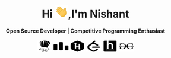 <h1 style = font-size: "50px" align="center"> Hi <img src="https://raw.githubusercontent.com/ABSphreak/ABSphreak/master/gifs/Hi.gif" width="35px">,I'm Nishant</h1>
<h4 align="center">Open Source Developer | Competitive Programming Enthusiast</h4>
<p align="center">
<a href="https://www.codechef.com/users/garudaa" target="blank"><img align="center" src="https://github.com/nishantkantojha/CompetitiveProgramming/blob/main/ignore/Icons/codechef.svg" alt="garudaa" height="30" width="40" /></a>
<a href="https://codeforces.com/profile/_teraBaap" target="blank"><img align="center" src="https://github.com/nishantkantojha/CompetitiveProgramming/blob/main/ignore/Icons/codeforces.svg" alt="garudaa" height="30" width="40" /></a>
<a href="https://www.hackerrank.com/garudaa" target="blank"><img align="center" src="https://github.com/nishantkantojha/CompetitiveProgramming/blob/main/ignore/Icons/hackerrank.svg" alt="garudaa" height="30" width="40" /></a>
<a href="https://leetcode.com/Akash_Chowrasia/" target="blank"><img align="center" src="https://github.com/nishantkantojha/CompetitiveProgramming/blob/main/ignore/Icons/leetcode.svg" alt="garudaa" height="30" width="40" /></a>
<a href="https://www.hackerearth.com/@garudaa" target="blank"><img align="center" src="https://github.com/nishantkantojha/CompetitiveProgramming/blob/main/ignore/Icons/hackerearth.svg" alt="gaurdaa" height="30" width="40" /></a>
<a href="https://auth.geeksforgeeks.org/user/garudaa/profile" target="blank"><img align="center" src="https://github.com/nishantkantojha/CompetitiveProgramming/blob/main/ignore/Icons/geeksforgeeks.svg" alt="gaurdaa" height="30" width="40" /></a>
</p>
